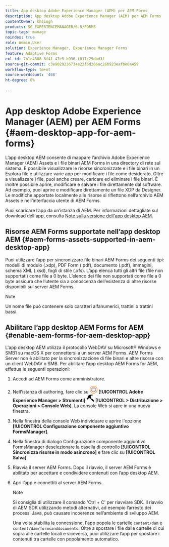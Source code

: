 ```yaml
---
title: App desktop Adobe Experience Manager (AEM) per AEM Forms
description: App desktop Adobe Experience Manager (AEM) per AEM Forms
contentOwner: khsingh
products: SG_EXPERIENCEMANAGER/6.5/FORMS
topic-tags: manage
noindex: true
role: Admin,User
solution: Experience Manager, Experience Manager Forms
feature: Adaptive Forms
exl-id: 7b1c4808-8f41-47e5-b936-f017c29dbd3f
source-git-commit: c3e9029236734e22f5d266ac26b923eafbe0a459
workflow-type: tm+mt
source-wordcount: '468'
ht-degree: 0%

---
```


# App desktop Adobe Experience Manager (AEM) per AEM Forms {#aem-desktop-app-for-aem-forms}

L’app desktop AEM consente di mappare l’archivio Adobe Experience Manager (AEM) Assets e i file binari AEM Forms in una directory di rete sul sistema. È possibile visualizzare le risorse sincronizzate e i file binari in un Esplora file e utilizzare varie app per modificare i file come desiderato. Oltre a visualizzare i file, puoi anche creare, caricare ed eliminare i file binari. È inoltre possibile aprire, modificare e salvare i file direttamente dal software. Ad esempio, puoi aprire e modificare direttamente un file XDP da Designer. Le modifiche apportate localmente alle risorse si riflettono nell’archivio AEM Assets e nell’interfaccia utente di AEM Forms.

Puoi scaricare l’app da un’istanza di AEM. Per informazioni dettagliate sul download dell&#39;app, consulta [Note sulla versione dell&#39;app desktop AEM](https://experienceleague.adobe.com/docs/experience-manager-desktop-app/using/release-notes.html?lang=it).

## Risorse AEM Forms supportate nell’app desktop AEM {#aem-forms-assets-supported-in-aem-desktop-app}

Puoi utilizzare l’app per sincronizzare file binari AEM Forms dei seguenti tipi: modelli di modulo (.xdp), PDF Form (.pdf), documento (.pdf), immagini, schema XML (.xsd), fogli di stile (.xfs). L’app elenca tutti gli altri file (file non supportati) come file a 0 byte. L’elenco dei file non supportati come file a 0 byte assicura che l’utente sia a conoscenza dell’esistenza di altre risorse disponibili sul server AEM Forms.

>[!NOTE]
>
>Un nome file può contenere solo caratteri alfanumerici, trattini o trattini bassi.

## Abilitare l’app desktop AEM Forms for AEM {#enable-aem-forms-for-aem-desktop-app}

L&#39;app desktop AEM utilizza il protocollo WebDAV su Microsoft® Windows e SMB1 su macOS X per connettersi a un server AEM Forms. AEM Forms Server non è abilitato per la sincronizzazione di file binari e altre risorse con un client WebDAV o SMB. Per abilitare l’app desktop AEM Forms for AEM, effettua le seguenti operazioni:

1. Accedi ad AEM Forms come amministratore.
1. Nell&#39;istanza di authoring, fare clic su ![adobeexperiencemanager](assets/adobeexperiencemanager.png) **[!UICONTROL Adobe Experience Manager > Strumenti]** ![hammer](assets/hammer.png) **[!UICONTROL > Distribuzione > Operazioni > Console Web]**. La console Web si apre in una nuova finestra.
1. Nella finestra della console Web individuare e aprire l&#39;opzione **[!UICONTROL Configurazione componente aggiuntivo FormsManager]**.
1. Nella finestra di dialogo Configurazione componente aggiuntivo FormsManager deselezionare la casella di controllo **[!UICONTROL Sincronizza risorse in modo asincrono]** e fare clic su **[!UICONTROL Salva]**.
1. Riavvia il server AEM Forms. Dopo il riavvio, il server AEM Forms è abilitato per accettare e condividere contenuti con l’app desktop AEM.
1. Apri l’app e connettiti al server AEM Forms.

   >[!NOTE]
   >
   > Si consiglia di utilizzare il comando &#39;Ctrl + C&#39; per riavviare SDK. Il riavvio di AEM SDK utilizzando metodi alternativi, ad esempio l’arresto dei processi Java, può causare incoerenze nell’ambiente di sviluppo AEM.

   Una volta stabilita la connessione, l&#39;app popola le cartelle `content/dam` e `content/dam/formsanddocuments`. Oltre a spostare i file dalle cartelle di cui sopra alle cartelle locali e viceversa, puoi utilizzare l’app per spostare i contenuti tra cartelle con popolamento automatico.
